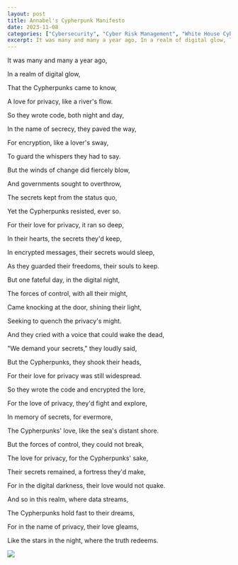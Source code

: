 ```yaml
---
layout: post
title: Annabel's Cypherpunk Manifesto
date: 2023-11-08
categories: ["Cybersecurity", "Cyber Risk Management", "White House Cybersecurity Executive Order", "Security Automation", "Infosec Trends", "Risk Assessment", "Cloud Security", "Compliance", "M&A", "SecOps", "Tech Innovation", "AI/ML Security"]
excerpt: It was many and many a year ago, In a realm of digital glow, That the Cypherpunks came to know, A love for privacy, like a river's flow.
---
```

It was many and many a year ago,

In a realm of digital glow,

That the Cypherpunks came to know,

A love for privacy, like a river's flow.

So they wrote code, both night and day,

In the name of secrecy, they paved the way,

For encryption, like a lover's sway,

To guard the whispers they had to say.

But the winds of change did fiercely blow,

And governments sought to overthrow,

The secrets kept from the status quo,

Yet the Cypherpunks resisted, ever so.

For their love for privacy, it ran so deep,

In their hearts, the secrets they'd keep,

In encrypted messages, their secrets would sleep,

As they guarded their freedoms, their souls to keep.

But one fateful day, in the digital night,

The forces of control, with all their might,

Came knocking at the door, shining their light,

Seeking to quench the privacy's might.

And they cried with a voice that could wake the dead,

"We demand your secrets," they loudly said,

But the Cypherpunks, they shook their heads,

For their love for privacy was still widespread.

So they wrote the code and encrypted the lore,

For the love of privacy, they'd fight and explore,

In memory of secrets, for evermore,

The Cypherpunks' love, like the sea's distant shore.

But the forces of control, they could not break,

The love for privacy, for the Cypherpunks' sake,

Their secrets remained, a fortress they'd make,

For in the digital darkness, their love would not quake.

And so in this realm, where data streams,

The Cypherpunks hold fast to their dreams,

For in the name of privacy, their love gleams,

Like the stars in the night, where the truth redeems.

![](/images/lee.png.avif)

  

  


